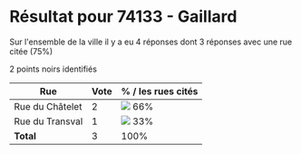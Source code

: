# Résultat pour 74133 - Gaillard

Sur l'ensemble de la ville il y a eu 4 réponses dont 3 réponses avec une rue citée (75%)

2 points noirs identifiés

| Rue | Vote | % / les rues cités|
|-----|------|-------------------|
| Rue du Châtelet | 2 | <img src="../../img/bar_66.gif" />&nbsp;66%|
| Rue du Transval | 1 | <img src="../../img/bar_33.gif" />&nbsp;33%|
| **Total** | 3 | 100%|
